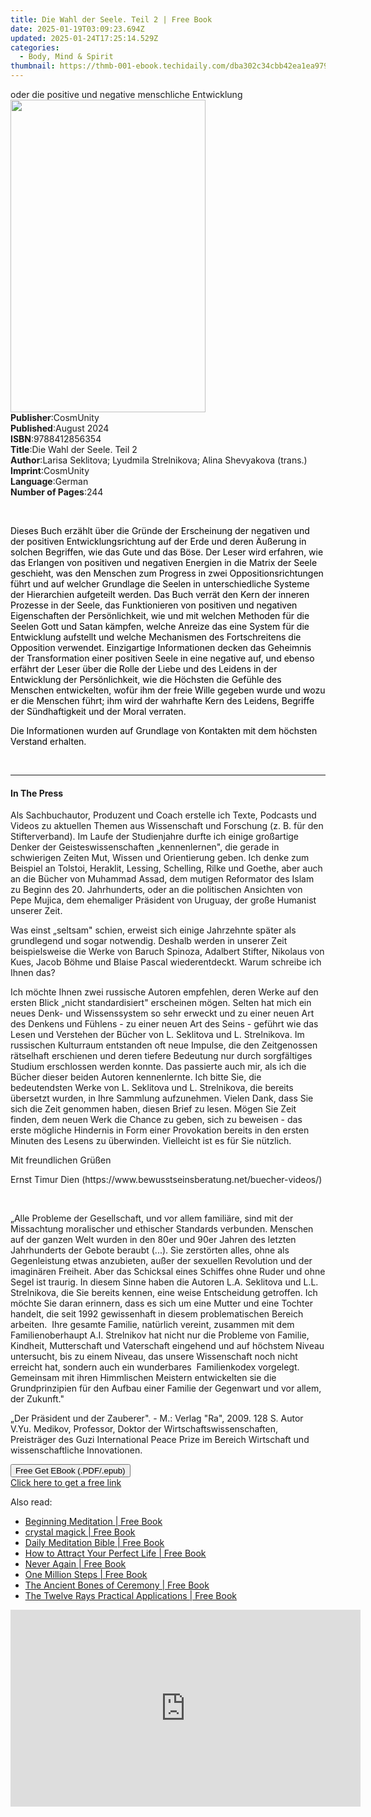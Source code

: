 ```yaml
---
title: Die Wahl der Seele. Teil 2 | Free Book
date: 2025-01-19T03:09:23.694Z
updated: 2025-01-24T17:25:14.529Z
categories:
  - Body, Mind & Spirit
thumbnail: https://thmb-001-ebook.techidaily.com/dba302c34cbb42ea1ea979f348e17b0bbf10764a6a12d9c721ccecfbcf3e4db8.jpg
---
```

<main id="book-container">
  <div class="flex flex-col">
    <div class="book-brief flex-1 py-6 px-4 sm:p-6 md:py-10 md:px-8">
      <!-- brief-->
      <div class="book-brief-main">
        oder die positive und negative menschliche Entwicklung
      </div>
    </div>
    <div
      class="book-meta-info flex-1 grid gap-4 col-start-1 col-end-3 row-start-1 sm:mb-6 sm:grid-cols-4 lg:gap-6 lg:col-start-2 lg:row-end-6 lg:row-span-6 lg:mb-0"
    >
      <div
        class="book-meta-info-left place-content-center mt-4 p-4 text-sm leading-6 col-start-2 col-span-2 dark:text-slate-400"
      >
        <img
          class="w-full h-500 object-cover rounded-lg sm:h-255 sm:col-span-2 lg:col-span-full"
          src="https://img-001-ebook.techidaily.com/a65015ca5b18486c3dd3c287efcfea6b9e28560b2f49b2ec4f733685dd28f436.jpg"
          alt=""
          width="312"
          height="500"
        />
      </div>
      <div
        class="book-meta-info-right mt-2 col-start-1 row-start-2 col-span-3 self-center"
      >
        <!-- meta data  -->
        <div class="flex flex-col px-4 md:px-8">
          <div class="flex-1">
            <strong>Publisher</strong>:<span class="px-2">CosmUnity</span>
          </div>
          <div class="flex-1">
            <strong>Published</strong>:<span class="px-2">August 2024</span>
          </div>
          <div class="flex-1">
            <strong>ISBN</strong>:<span class="px-2">9788412856354</span>
          </div>
          <div class="flex-1">
            <strong>Title</strong>:<span class="px-2"
              >Die Wahl der Seele. Teil 2</span
            >
          </div>
          <div class="flex-1">
            <strong>Author</strong>:<span class="px-2"
              >Larisa Seklitova; Lyudmila Strelnikova; Alina Shevyakova
              (trans.)</span
            >
          </div>
          <div class="flex-1">
            <strong>Imprint</strong>:<span class="px-2">CosmUnity</span>
          </div>
          <div class="flex-1">
            <strong>Language</strong>:<span class="px-2">German</span>
          </div>
          <div class="flex-1">
            <strong>Number of Pages</strong>:<span class="px-2">244</span>
          </div>
        </div>
      </div>
    </div>
    <div class="book-description flex-1 py-6 px-4 sm:p-6 md:py-10 md:px-8">
      <div class="book-description-main">
        <div accordion-content="" id="description">
          <p class="ql-align-justify"><br /></p>
          <p class="ql-align-justify">
            <span style="color: rgb(0, 0, 0)"
              >Dieses Buch erzählt über die Gründe der Erscheinung der negativen
              und der positiven Entwicklungsrichtung auf der Erde und deren
              Äußerung in solchen Begriffen, wie das Gute und das Böse. Der
              Leser wird erfahren, wie das Erlangen von positiven und negativen
              Energien in die Matrix der Seele geschieht, was den Menschen zum
              Progress in zwei Oppositionsrichtungen führt und auf welcher
              Grundlage die Seelen in unterschiedliche Systeme der Hierarchien
              aufgeteilt werden. Das Buch verrät den Kern der inneren Prozesse
              in der Seele, das Funktionieren von positiven und negativen
              Eigenschaften der Persönlichkeit, wie und mit welchen Methoden für
              die Seelen Gott und Satan kämpfen, welche Anreize das eine System
              für die Entwicklung aufstellt und welche Mechanismen des
              Fortschreitens die Opposition verwendet. Einzigartige
              Informationen decken das Geheimnis der Transformation einer
              positiven Seele in eine negative auf, und ebenso erfährt der Leser
              über die Rolle der Liebe und des Leidens in der Entwicklung der
              Persönlichkeit, wie die Höchsten die Gefühle des Menschen
              entwickelten, wofür ihm der freie Wille gegeben wurde und wozu er
              die Menschen führt; ihm wird der wahrhafte Kern des Leidens,
              Begriffe der Sündhaftigkeit und der Moral verraten.</span
            >
          </p>
          <p class="ql-align-justify"></p>
          <p class="ql-align-justify">
            <span style="color: rgb(0, 0, 0)"
              >Die Informationen wurden auf Grundlage von Kontakten mit dem
              höchsten Verstand erhalten.</span
            >
          </p>
          <p class="ql-align-justify"></p>
          <p><br /></p>
        </div>
        <div class="accordion-fader"></div>
      </div>
    </div>
    <div class="book-excerpts flex-1 py-6 px-4 sm:p-6 md:py-10 md:px-8">
      <!-- excerpts-->
      <div class="book-excerpts-main">
        <hr />
        <h4 class="placeholder placeholder-heading">
          <span>In The Press</span>
        </h4>
        <p></p>
        <p>
          Als Sachbuchautor, Produzent und Coach erstelle ich Texte, Podcasts
          und Videos zu aktuellen Themen aus Wissenschaft und Forschung (z. B.
          für den Stifterverband). Im Laufe der Studienjahre durfte ich einige
          großartige Denker der Geisteswissenschaften „kennenlernen", die gerade
          in schwierigen Zeiten Mut, Wissen und Orientierung geben. Ich denke
          zum Beispiel an Tolstoi, Heraklit, Lessing, Schelling, Rilke und
          Goethe, aber auch an die Bücher von Muhammad Assad, dem mutigen
          Reformator des Islam zu Beginn des 20.&nbsp;Jahrhunderts, oder an die
          politischen Ansichten von Pepe Mujica, dem ehemaliger Präsident von
          Uruguay, der große Humanist unserer Zeit.
        </p>
        <p>
          Was einst „seltsam" schien, erweist sich einige Jahrzehnte später als
          grundlegend und sogar notwendig. Deshalb werden in unserer Zeit
          beispielsweise die Werke von Baruch Spinoza, Adalbert Stifter,
          Nikolaus von Kues, Jacob Böhme und Blaise Pascal wiederentdeckt. Warum
          schreibe ich Ihnen das?
        </p>
        <p>
          Ich möchte Ihnen zwei russische Autoren empfehlen, deren Werke auf den
          ersten Blick „nicht standardisiert" erscheinen mögen. Selten hat mich
          ein neues Denk- und Wissenssystem so sehr erweckt und zu einer neuen
          Art des Denkens und Fühlens - zu einer neuen Art des Seins - geführt
          wie das Lesen und Verstehen der Bücher von L. Seklitova und L.
          Strelnikova. Im russischen Kulturraum entstanden oft neue Impulse, die
          den Zeitgenossen rätselhaft erschienen und deren tiefere Bedeutung nur
          durch sorgfältiges Studium erschlossen werden konnte. Das passierte
          auch mir, als ich die Bücher dieser beiden Autoren kennenlernte. Ich
          bitte Sie, die bedeutendsten Werke von L. Seklitova und L.
          Strelnikova, die bereits übersetzt wurden, in Ihre Sammlung
          aufzunehmen. Vielen Dank, dass Sie sich die Zeit genommen haben,
          diesen Brief zu lesen. Mögen Sie Zeit finden, dem neuen Werk die
          Chance zu geben, sich zu beweisen - das erste mögliche Hindernis in
          Form einer Provokation bereits in den ersten Minuten des Lesens zu
          überwinden. Vielleicht ist es für Sie nützlich.
        </p>
        <p>Mit freundlichen Grüßen</p>
        <p>
          Ernst Timur
          Dien&nbsp;(https://www.bewusstseinsberatung.net/buecher-videos/)
        </p>
        <p><br /></p>
        <p>
          „Alle Probleme der Gesellschaft, und vor allem familiäre, sind mit der
          Missachtung moralischer und ethischer Standards verbunden. Menschen
          auf der ganzen Welt wurden in den 80er und 90er Jahren des letzten
          Jahrhunderts der Gebote beraubt (...). Sie zerstörten alles, ohne als
          Gegenleistung etwas anzubieten, außer der sexuellen Revolution und der
          imaginären Freiheit. Aber das Schicksal eines Schiffes ohne Ruder und
          ohne Segel ist traurig. In diesem Sinne haben die Autoren L.A.
          Seklitova und L.L. Strelnikova, die Sie bereits kennen, eine weise
          Entscheidung getroffen. Ich möchte Sie daran erinnern, dass es sich um
          eine Mutter und eine Tochter handelt, die seit 1992 gewissenhaft in
          diesem problematischen Bereich arbeiten.&nbsp;&nbsp;Ihre gesamte
          Familie, natürlich vereint, zusammen mit dem Familienoberhaupt A.I.
          Strelnikov hat nicht nur die Probleme von Familie, Kindheit,
          Mutterschaft und Vaterschaft eingehend und auf höchstem Niveau
          untersucht, bis zu einem Niveau, das unsere Wissenschaft noch nicht
          erreicht hat, sondern auch ein wunderbares&nbsp;&nbsp;Familienkodex
          vorgelegt. Gemeinsam mit ihren Himmlischen Meistern entwickelten sie
          die Grundprinzipien für den Aufbau einer Familie der Gegenwart und vor
          allem, der Zukunft."
        </p>
        <p>
          „Der Präsident und der Zauberer". - M.: Verlag "Ra", 2009. 128 S.
          Autor V.Yu. Medikov, Professor, Doktor der Wirtschaftswissenschaften,
          Preisträger des Guzi International Peace Prize im Bereich Wirtschaft
          und wissenschaftliche Innovationen.
        </p>
        <p></p>
      </div>
    </div>
    <div
      class="book-about-author flex-1 py-6 px-4 sm:p-6 md:py-10 md:px-8"
    ></div>
    <div class="book-free-get flex-1 py-6 px-4 sm:p-6 md:py-10 md:px-8">
      <button
        id="btn-free-get"
        class="bg-blue-500 hover:bg-blue-700 text-white font-bold py-2 px-4 rounded"
      >
        Free Get EBook (.PDF/.epub)
      </button>
      <div id="countdown-display" class="px-2 text-lg mt-2"></div>
      <a
        id="free-link"
        class="hidden bg-blue-500 hover:bg-blue-700 text-white font-bold py-2 px-4 rounded"
        href="https://www.ebooks.com/en-us/book/211435708/die-wahl-der-seele-teil-2/larisa-seklitova/"
        target="_blank"
        >Click here to get a free link</a
      >
    </div>
    <script>
      let countdownTime = 0;
      let countdownInterval = null;
      document
        .getElementById('btn-free-get')
        .addEventListener('click', startCountdown);
      function startCountdown() {
        countdownTime = new Date().getTime() + 60000 * 3;
        countdownInterval = setInterval(updateCountdown, 1000);
        document.getElementById('btn-free-get').disabled = true;
        document
          .getElementById('btn-free-get')
          .classList.add('bg-gray-500', 'cursor-not-allowed');
      }
      function updateCountdown() {
        let currentTime = new Date().getTime();
        let timeLeft = countdownTime - currentTime;
        let secondsLeft = Math.floor(timeLeft / 1000);
        document.getElementById('countdown-display').innerHTML =
          `Remaining time: ${secondsLeft} seconds.`;
        if (secondsLeft <= 0) {
          clearInterval(countdownInterval);
          document.getElementById('btn-free-get').classList.add('hidden');
          document.getElementById('free-link').classList.remove('hidden');
          document.getElementById('countdown-display').innerHTML = '';
        }
      }
    </script>
  </div>
</main>

<ins class="adsbygoogle"
      style="display:block"
      data-ad-client="ca-pub-7571918770474297"
      data-ad-slot="8358498916"
      data-ad-format="auto"
      data-full-width-responsive="true"></ins>
    

<span class="atpl-alsoreadstyle">Also read:</span>
<div><ul>
<li><a href="https://novels-ebooks.techidaily.com/209875869-9780359759415-beginning-meditation/"><u>Beginning Meditation | Free Book</u></a></li>
<li><a href="https://novels-ebooks.techidaily.com/209875808-9780995475830-crystal-magick/"><u>crystal magick | Free Book</u></a></li>
<li><a href="https://novels-ebooks.techidaily.com/209876133-9780359773503-daily-meditation-bible/"><u>Daily Meditation Bible | Free Book</u></a></li>
<li><a href="https://novels-ebooks.techidaily.com/209876027-9781911159032-how-to-attract-your-perfect-life/"><u>How to Attract Your Perfect Life | Free Book</u></a></li>
<li><a href="https://novels-ebooks.techidaily.com/209875838-9781784566579-never-again/"><u>Never Again | Free Book</u></a></li>
<li><a href="https://novels-ebooks.techidaily.com/209875861-9780578537474-one-million-steps/"><u>One Million Steps | Free Book</u></a></li>
<li><a href="https://novels-ebooks.techidaily.com/209876067-9781733137850-the-ancient-bones-of-ceremony/"><u>The Ancient Bones of Ceremony | Free Book</u></a></li>
<li><a href="https://novels-ebooks.techidaily.com/209875446-9781943070657-the-twelve-rays-practical-applications/"><u>The Twelve Rays Practical Applications | Free Book</u></a></li>
</ul></div>

<!-- affiliate ads begin -->
<iframe width="560" height="315" src="https://www.youtube.com/embed/MmTJlcwgyrQ?si=x3hba82M0tT57fj7" title="YouTube video player" frameborder="0" allow="accelerometer; autoplay; clipboard-write; encrypted-media; gyroscope; picture-in-picture; web-share" referrerpolicy="strict-origin-when-cross-origin" allowfullscreen></iframe>
<!-- affiliate ads end -->

